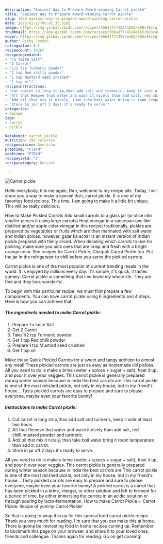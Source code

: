 ```yaml
---
description: "Easiest Way to Prepare Award-winning Carrot pickle"
title: "Easiest Way to Prepare Award-winning Carrot pickle"
slug: 1835-easiest-way-to-prepare-award-winning-carrot-pickle
date: 2022-02-17T08:01:33.326Z
image: https://img-global.cpcdn.com/recipes/0b643f774524a165/680x482cq70/carrot-pickle-recipe-main-photo.jpg
thumbnail: https://img-global.cpcdn.com/recipes/0b643f774524a165/680x482cq70/carrot-pickle-recipe-main-photo.jpg
cover: https://img-global.cpcdn.com/recipes/0b643f774524a165/680x482cq70/carrot-pickle-recipe-main-photo.jpg
author: Ricky Jordan
ratingvalue: 4.1
reviewcount: 14267
recipeingredient:
- "To taste Salt"
- "2 Carrot"
- "1/2 tsp Turmeric powder"
- "1 tsp Red chilli powder"
- "1 tsp Mustard seed crushed"
- "1 tsp oil"
recipeinstructions:
- "Cut carrot in long strip,than add salt and turmeric, keep it side at least two hours."
- "Aft that Remove that water and wash it nicely than add salt, red chilli,mustard powder and turmeric."
- "Add oil that mix it nicely, than take boil water bring it room temperature than add in carrot."
- "Store in jar aft 2 days it's ready to serve."
categories:
- Recipe
tags:
- carrot
- pickle

katakunci: carrot pickle 
nutrition: 291 calories
recipecuisine: American
preptime: "PT14M"
cooktime: "PT58M"
recipeyield: "2"
recipecategory: Dessert

---
```



![Carrot pickle](https://img-global.cpcdn.com/recipes/0b643f774524a165/680x482cq70/carrot-pickle-recipe-main-photo.jpg)

Hello everybody, it is me again, Dan, welcome to my recipe site. Today, I will show you a way to make a special dish, carrot pickle. It is one of my favorites food recipes. This time, I am going to make it a little bit unique. This will be really delicious.

How to Make Pickled Carrots Add small carrots to a glass jar (or slice into smaller pieces if using large carrots) Heat vinegar in a saucepan (we like distilled and/or apple cider vinegar in this recipe) traditionally, pickles are prepared by vegetables or fruits which are than marinated with salt water and indian spices. however, gajar ka achar is an instant version of indian pickle prepared with thinly sliced. When deciding which carrots to use for pickling, make sure you pick ones that are crisp and fresh with a bright orange color. See recipes for Carrot Pickle, Chatpati Carrot Pickle too. Put the jar in the refrigerator to chill before you serve the pickled carrots.

Carrot pickle is one of the most popular of current trending meals in the world. It is enjoyed by millions every day. It's simple, it's quick, it tastes yummy. Carrot pickle is something that I've loved my whole life. They are fine and they look wonderful.


To begin with this particular recipe, we must first prepare a few components. You can have carrot pickle using 6 ingredients and 4 steps. Here is how you can achieve that.

<!--inarticleads1-->

##### The ingredients needed to make Carrot pickle:

1. Prepare To taste Salt
1. Get 2 Carrot
1. Take 1/2 tsp Turmeric powder
1. Get 1 tsp Red chilli powder
1. Prepare 1 tsp Mustard seed crushed
1. Get 1 tsp oil


Make these Quick Pickled Carrots for a sweet and tangy addition to almost any meal! These pickled carrots are just as easy as homemade dill pickles. All you need to do is make a brine (water + spices + sugar + salt), heat it up, and pour it over your veggies. This carrot pickle is generally prepared during winter season because in India the best carrots are This carrot pickle is one of the most relished pickle, not only in my house, but in my friend's house… Tasty pickled carrots are easy to prepare and sure to please everyone, maybe even your favorite bunny! 

<!--inarticleads2-->

##### Instructions to make Carrot pickle:

1. Cut carrot in long strip,than add salt and turmeric, keep it side at least two hours.
1. Aft that Remove that water and wash it nicely than add salt, red chilli,mustard powder and turmeric.
1. Add oil that mix it nicely, than take boil water bring it room temperature than add in carrot.
1. Store in jar aft 2 days it's ready to serve.


All you need to do is make a brine (water + spices + sugar + salt), heat it up, and pour it over your veggies. This carrot pickle is generally prepared during winter season because in India the best carrots are This carrot pickle is one of the most relished pickle, not only in my house, but in my friend's house… Tasty pickled carrots are easy to prepare and sure to please everyone, maybe even your favorite bunny! A pickled carrot is a carrot that has been pickled in a brine, vinegar, or other solution and left to ferment for a period of time, by either immersing the carrots in an acidic solution or through souring by lacto-fermentation. How to make Carrot Pickle -. Carrot Pickle: Recipe of yummy Carrot Pickle! 

So that is going to wrap this up for this special food carrot pickle recipe. Thank you very much for reading. I'm sure that you can make this at home. There is gonna be interesting food in home recipes coming up. Remember to bookmark this page on your browser, and share it to your loved ones, friends and colleague. Thanks again for reading. Go on get cooking!
